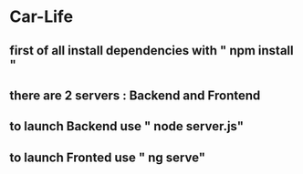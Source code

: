# Car-Life

## first of all install dependencies with " npm install "

## there are 2 servers : Backend and Frontend 

## to launch Backend use " node server.js" 

## to launch Fronted use " ng serve"
 
